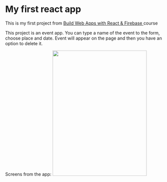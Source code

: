 # My first react app

This is my first project from <a href="https://www.udemy.com/course/build-web-apps-with-react-firebase/">Build Web Apps with React & Firebase
</a>course

This project is an event app. You can type a name of the event to the form, choose place and date. Event will appear on the page and then you have an option to delete it.

Screens from the app:
<img src="data/images/addingEvent.png" width="300" height="400">
